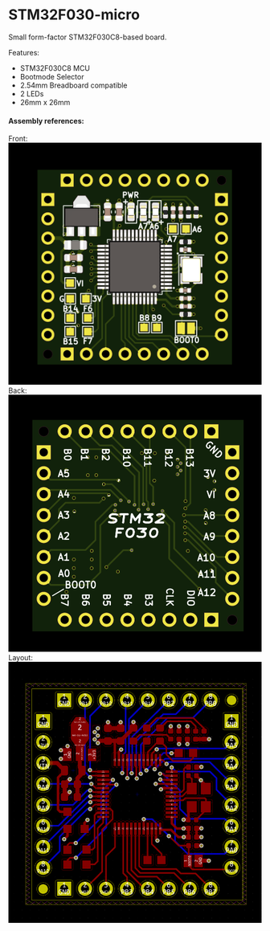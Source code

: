 # STM32F030-micro
Small form-factor STM32F030C8-based board.

  
Features:  
- STM32F030C8 MCU
- Bootmode Selector
- 2.54mm Breadboard compatible
- 2 LEDs
- 26mm x 26mm





#### Assembly references:
  



Front:
![STM32F103_front.png](/STM32F030_Micro_1.png)
Back:
![STM32F103_back.png](/STM32F030_Micro_2.png)
Layout:
![STM32F103_back.png](/STM32F030_Micro_3.png)
